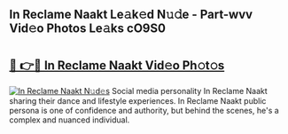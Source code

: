 ## In Reclame Naakt Le𝚊k𝚎d N𝚞𝚍e - Part-wvv Vid𝚎o Photos Le𝚊ks cO9S0

# <h2><a href="http://fb1tpz8.evod.top/?m=In+Reclame+Naakt">🔗 👉🔴 In Reclame Naakt Vid𝚎o Ph𝚘t𝚘s</a></h2>

[![In Reclame Naakt N𝚞d𝚎s](https://i.imgur.com/8V9OHl7.gif)](http://fb1tpz8.evod.top/?m=In+Reclame+Naakt)
Social media personality In Reclame Naakt sharing their dance and lifestyle experiences. In Reclame Naakt public persona is one of confidence and authority, but behind the scenes, he's a complex and nuanced individual. 
